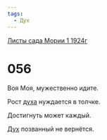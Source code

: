 ```yaml
---
tags:
  - Дух
---
```


[Листы сада Мории 1 1924г](/agni/1924)

# 056
Воя Моя, мужественно идите.   

Рост [духа](/tag/#[Дух](/tag/#Дух)) нуждается в толчке.   

Достигнуть может каждый.   

[Дух](/tag/#Дух) позванный не вернётся.   

